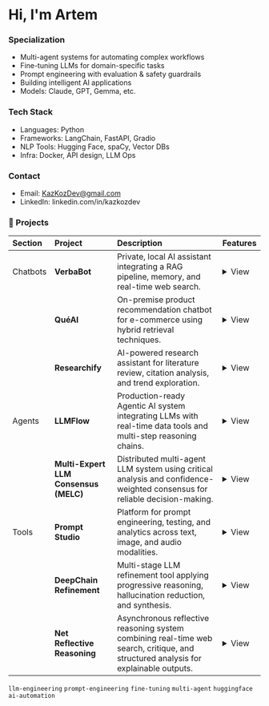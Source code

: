 
# Hi, I'm Artem

### Specialization
- Multi-agent systems for automating complex workflows  
- Fine-tuning LLMs for domain-specific tasks  
- Prompt engineering with evaluation & safety guardrails
- Building intelligent AI applications
- Models: Claude, GPT, Gemma, etc.

### Tech Stack
- Languages: Python
- Frameworks: LangChain, FastAPI, Gradio
- NLP Tools: Hugging Face, spaCy, Vector DBs
- Infra: Docker, API design, LLM Ops

### Contact
- Email: KazKozDev@gmail.com
- LinkedIn: linkedin.com/in/kazkozdev


### 🚀 Projects

| Section | Project | Description | Features |
|:--------|:--------|:------------|:---------|
| Chatbots | **VerbaBot** | Private, local AI assistant integrating a RAG pipeline, memory, and real-time web search. | <details><summary>View</summary><ul><li>Local LLM deployment with complete data privacy</li><li>Advanced RAG pipeline (multi-format document retrieval)</li><li>Personal memory system across sessions</li><li>Calendar integration via natural language</li><li>Dynamic model switching (Ollama interface)</li></ul></details> |
|  | **QuéAI** | On-premise product recommendation chatbot for e-commerce using hybrid retrieval techniques. | <details><summary>View</summary><ul><li>Hybrid search: vector similarity + BM25</li><li>Image and text-based product search</li><li>Adaptive user profiles via SQLite storage</li><li>Local inference using Gemma 3:12B</li><li>Intelligent caching for performance optimization</li></ul></details> |
|  | **Researchify** | AI-powered research assistant for literature review, citation analysis, and trend exploration. | <details><summary>View</summary><ul><li>Natural language search over academic databases</li><li>Scientific paper summarization and key insights extraction</li><li>Citation network and impact analysis</li><li>Document parsing (PDF, DOCX, TXT, CSV)</li><li>Trend identification in research domains</li></ul></details> |
| Agents | **LLMFlow** | Production-ready Agentic AI system integrating LLMs with real-time data tools and multi-step reasoning chains. | <details><summary>View</summary><ul><li>Chain orchestration for multi-tool task execution</li><li>Modular tool system (weather, news, web search, finance, astronomy, etc.)</li><li>Local deployment with Ollama and Gemma 3:12B model</li><li>Real-time data access via Open APIs</li><li>Extensible CLI interface</li></ul></details> |
|  | **Multi-Expert LLM Consensus (MELC)** | Distributed multi-agent LLM system using critical analysis and confidence-weighted consensus for reliable decision-making. | <details><summary>View</summary><ul><li>Asynchronous expert processing (asyncio-based)</li><li>Critical cross-validation with critique agents</li><li>Consensus synthesis and iterative refinement</li><li>Scalable and fault-tolerant architecture</li></ul></details> |
| Tools | **Prompt Studio** | Platform for prompt engineering, testing, and analytics across text, image, and audio modalities. | <details><summary>View</summary><ul><li>Multimodal prompt editor (text, image, audio)</li><li>A/B testing and versioning with rollback</li><li>Token usage, latency, and output quality analytics</li><li>Microservices architecture: React + FastAPI + PostgreSQL</li></ul></details> |
|  | **DeepChain Refinement** | Multi-stage LLM refinement tool applying progressive reasoning, hallucination reduction, and synthesis. | <details><summary>View</summary><ul><li>Three-stage pipeline: analysis → refinement → synthesis</li><li>Chain-of-thought and iterative reasoning</li><li>Hallucination detection and fact verification</li><li>Optimized for lightweight models (e.g., Gemma2:9B)</li></ul></details> |
|  | **Net Reflective Reasoning** | Asynchronous reflective reasoning system combining real-time web search, critique, and structured analysis for explainable outputs. | <details><summary>View</summary><ul><li>Intent → search → critique → synthesis pipeline</li><li>Real-time web search with smart query reformulation</li><li>Confidence scoring and fallback strategies</li><li>Fully local execution with Ollama + Gemma2:9B</li></ul></details> |

`llm-engineering` `prompt-engineering` `fine-tuning` `multi-agent` `huggingface` `ai-automation`

